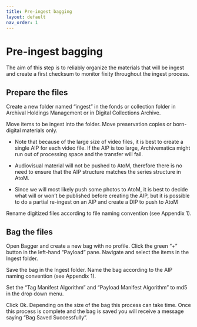 ```yaml
---
title: Pre-ingest bagging
layout: default
nav_order: 1
---
```


# Pre-ingest bagging

The aim of this step is to reliably organize the materials that will be ingest and create a first checksum to monitor fixity throughout the ingest process.
## Prepare the files
Create a new folder named “ingest” in the fonds or collection folder in Archival Holdings Management or in Digital Collections Archive. 

Move items to be ingest into the folder. Move preservation copies or born-digital materials only.

* Note that because of the large size of video files, it is best to create a single AIP for each video file. If the AIP is too large, Archivematica might run out of processing space and the transfer will fail.

* Audiovisual material will not be pushed to AtoM, therefore there is no need to ensure that the AIP structure matches the series structure in AtoM.

* Since we will most likely push some photos to AtoM, it is best to decide what will or won’t be published before creating the AIP, but it is possible to do a partial re-ingest on an AIP and create a DIP to push to AtoM

Rename digitized files according to file naming convention (see Appendix 1).
## Bag the files
Open Bagger and create a new bag with no profile. Click the green “+” button in the left-hand “Payload” pane. Navigate and select the items in the  Ingest folder.

Save the bag in the Ingest folder. Name the bag according to the AIP naming convention (see Appendix 1).

Set the “Tag Manifest Algorithm” and “Payload Manifest Algorithm” to md5 in the drop down menu.

Click Ok. Depending on the size of the bag this process can take time. Once this process is complete and the bag is saved you will receive a message saying “Bag Saved Successfully”.

